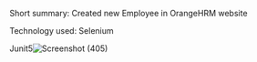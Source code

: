 Short summary:
Created new Employee in OrangeHRM website

Technology used:
Selenium

Junit5![Screenshot (405)](https://github.com/Tauhid333/OrangeHRM/assets/62515281/3fc54514-b1f5-40bf-acf1-83267916e635)
